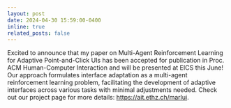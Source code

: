 ```yaml
---
layout: post
date: 2024-04-30 15:59:00-0400
inline: true
related_posts: false
---
```


Excited to announce that my paper on Multi-Agent Reinforcement Learning for Adaptive Point-and-Click UIs has been accepted for publication in Proc. ACM Human-Computer Interaction and will be presented at EICS this June! Our approach formulates interface adaptation as a multi-agent reinforcement learning problem, facilitating the development of adaptive interfaces across various tasks with minimal adjustments needed. Check out our project page for more details: https://ait.ethz.ch/marlui.